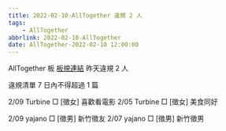 ```yaml
---
title: 2022-02-10-AllTogether 違規 2 人
tags:
    - AllTogether
abbrlink: 2022-02-10-AllTogether
date: AllTogether-2022-02-10 12:00:00
---
```

AllTogether 板 [板規連結](https://www.ptt.cc/bbs/AllTogether/M.1643211430.A.5FB.html)
昨天違規 2 人
<!-- more -->

違規清單
7 日內不得超過 1 篇

2/09 Turbine □ [徵女] 喜歡看電影
2/05 Turbine □ [徵女] 美食同好

2/09 yajano □ [徵男] 新竹徵友
2/07 yajano □ [徵男] 新竹徵男